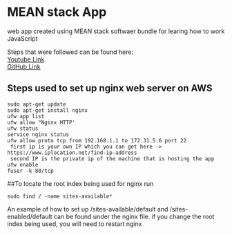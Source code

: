 # MEAN stack App  
web app created using MEAN stack softwaer bundle for learing how to work JavaScript

Steps that were followed can be found here:  
 [Youtube Link](https://www.youtube.com/watch?v=Lzi2xYQdwWc)  
 [GitHub Link](https://github.com/hwz/chirp)

## Steps used to set up nginx web server on AWS
```
sudo apt-get update  
sudo apt-get install nginx  
ufw app list
ufw allow "Nginx HTTP'
ufw status  
service nginx status  
ufw allow proto tcp from 192.168.1.1 to 172.31.5.6 port 22  
 first ip is your own IP which you can get here -> https://www.iplocation.net/find-ip-address  
 second IP is the private ip of the machine that is hosting the app  
ufw enable  
fuser -k 80/tcp
```
  
##To locate the root index being used for nginx
run  
```
sudo find / -name sites-available*
```
An example of how to set up /sites-available/default and /sites-enabled/default can be found under the nginx file. if you change the root index being used, you will need to restart nginx

